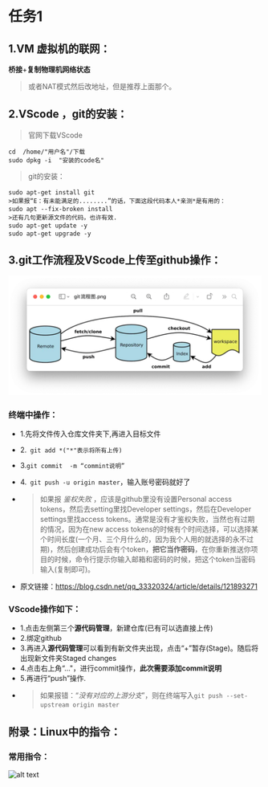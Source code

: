 # 任务1

## 1.VM 虚拟机的联网：
**桥接**+**复制物理机网络状态**
>或者NAT模式然后改地址，但是推荐上面那个。

## 2.VScode ，git的安装：
>官网下载VScode
```
cd  /home/"用户名"/下载
sudo dpkg -i  "安装的code名"
```

>git的安装：
```
sudo apt-get install git
>如果报“E：有未能满足的........”的话，下面这段代码本人*亲测*是有用的：
sudo apt --fix-broken install
>还有几句更新源文件的代码，也许有效.
sudo apt-get update -y
sudo apt-get upgrade -y
```

## 3.git工作流程及VScode上传至github操作：
![alt text](<pictures/git workflow.jpeg>)

### 终端中操作：
* 1.先将文件传入仓库文件夹下,再进入目标文件
* 2.``` git add *("*"表示将所有上传)```
* 3.```git commit  -m “commint说明”```
* 4.``` git push -u origin master```，输入账号密码就好了
* >如果报 *鉴权失败*  ，应该是github里没有设置Personal access tokens，然后去setting里找Developer settings，然后在Developer settings里找access tokens。通常是没有才鉴权失败，当然也有过期的情况，因为在new access tokens的时候有个时间选择，可以选择某个时间长度(一个月、三个月什么的，因为我个人用的就选择的永不过期)，然后创建成功后会有个token，**把它当作密码**，在你重新推送你项目的时候，命令行提示你输入邮箱和密码的时候，把这个token当密码输入(复制即可)。
  
* 原文链接：https://blog.csdn.net/qq_33320324/article/details/121893271

### VScode操作如下：
* 1.点击左侧第三个**源代码管理**，新建仓库(已有可以选直接上传)
* 2.绑定github
* 3.再进入**源代码管理**可以看到有新文件夹出现，点击“+”暂存(Stage)。随后将出现新文件夹Staged changes
* 4.点击右上角“..."，进行commit操作，**此次需要添加commit说明**
* 5.再进行“push”操作.
* >如果报错：“*没有对应的上游分支*”，则在终端写入```git push --set-upstream origin master```
  
## 附录：Linux中的指令：
### 常用指令：
![alt text](<Linux command.jpeg>)